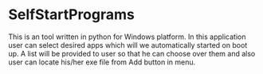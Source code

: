 # SelfStartPrograms
This is an tool written in python for Windows platform.
In this application user can select desired apps which will we automatically started on boot up.
A list will be provided to user so that he can choose over them and also user can locate his/her exe file from Add button in menu.
